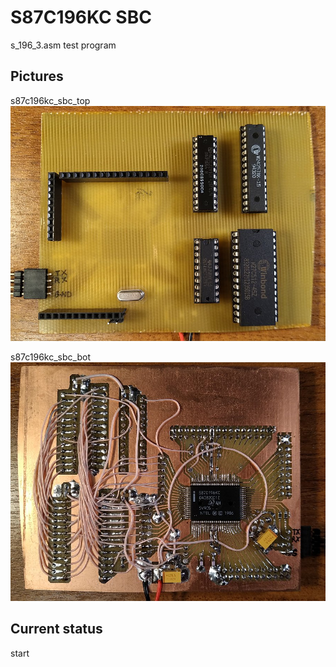 
S87C196KC SBC
==========
s_196_3.asm test program

## Pictures

s87c196kc_sbc_top  
![s87c196kc_sbc_top ](/s87c196kc_top.jpg)

s87c196kc_sbc_bot   
![s87c196kc_sbc_bot](/s87c196kc_bot.jpg)

## Current status

start
